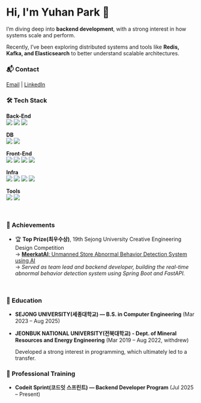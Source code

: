 <h1>Hi, I'm Yuhan Park 👋</h1>

I’m diving deep into **backend development**, with a strong interest in how systems scale and perform.

Recently, I’ve been exploring distributed systems and tools like **Redis, Kafka, and Elasticsearch** to better understand scalable architectures.


### 📬 Contact
[Email](mailto:yuhn1011@naver.com) | [LinkedIn](https://www.linkedin.com/in/yuhanpark12345/)
<br>


### 🛠️ Tech Stack

**Back-End** <br>
<img src="https://img.shields.io/badge/JAVA-007396?style=for-the-badge&logo=java&logoColor=white">
<img src="https://img.shields.io/badge/Spring-6DB33F?style=for-the-badge&logo=spring&logoColor=white">
<img src="https://img.shields.io/badge/Spring Boot-6DB33F?style=for-the-badge&logo=springboot&logoColor=white">

**DB** <br>
<img src="https://img.shields.io/badge/MySQL-4479A1?style=for-the-badge&logo=MySQL&logoColor=white">
<img src="https://img.shields.io/badge/Redis-DC382D?style=for-the-badge&logo=Redis&logoColor=white">

**Front-End** <br>
<img src="https://img.shields.io/badge/Html-E34F26?style=for-the-badge&logo=Html5&logoColor=white">
<img src="https://img.shields.io/badge/CSS-1572B6?style=for-the-badge&logo=CSS3&logoColor=white">
<img src="https://img.shields.io/badge/JavaScript-F7DF1E?style=for-the-badge&logo=javascript&logoColor=white">
<img src="https://img.shields.io/badge/React-61DAFB?style=for-the-badge&logo=React&logoColor=white">

**Infra** <br>
<img src="https://img.shields.io/badge/DOCKER-2496ED?style=for-the-badge&logo=docker&logoColor=white">
<img src="https://img.shields.io/badge/AWS%20EC2-FF9900?style=for-the-badge&logo=amazonec2&logoColor=white">
<img src="https://img.shields.io/badge/AWS%20RDS-527FFF?style=for-the-badge&logo=amazonrds&logoColor=white">
<img src="https://img.shields.io/badge/AWS%20S3-569A31?style=for-the-badge&logo=amazons3&logoColor=white">

**Tools** <br>
<img src="https://img.shields.io/badge/github-181717?style=for-the-badge&logo=github&logoColor=white">
<img src="https://img.shields.io/badge/Postman-FF6C37?style=for-the-badge&logo=postman&logoColor=white">

<br>


### 💎 Achievements
- 🏆 **Top Prize(최우수상)**, 19th Sejong University Creative Engineering Design Competition  
  → [**MeerkatAI**: Unmanned Store Abnormal Behavior Detection System using AI](https://github.com/Capstone-project-team7)  
  → *Served as team lead and backend developer, building the real-time abnormal behavior detection system using Spring Boot and FastAPI.*

<br>

### 🌱 Education 

- **SEJONG UNIVERSITY(세종대학교) — B.S. in Computer Engineering** (Mar 2023 – Aug 2025)

- **JEONBUK NATIONAL UNIVERSITY(전북대학교) - Dept. of Mineral Resources and Energy Engineering** (Mar 2019 – Aug 2022, withdrew)
    <p> Developed a strong interest in programming, which ultimately led to a transfer.</p>
    
### 📘 Professional Training

- **Codeit Sprint(코드잇 스프린트) — Backend Developer Program** (Jul 2025 – Present)

